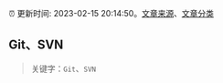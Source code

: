 :alarm_clock: 更新时间: 2023-02-15 20:14:50。[文章来源](/README.md)、[文章分类](/TAGS.md)

## Git、SVN


> 关键字：`Git`、`SVN`



